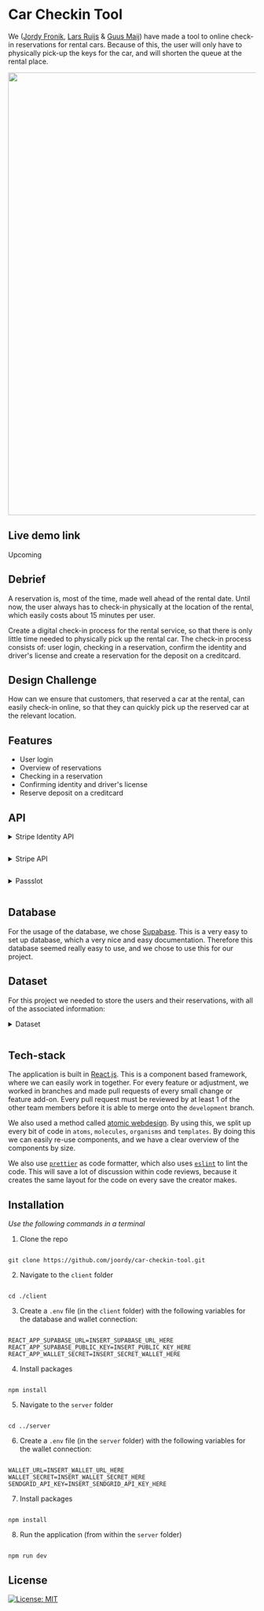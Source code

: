 # Car Checkin Tool

We ([Jordy Fronik](https://github.com/joordy), [Lars Ruijs](https://github.com/lars-ruijs) & [Guus Maij](https://github.com/tsjuusmei)) have made a tool to online check-in reservations for rental cars. Because of this, the user will only have to physically pick-up the keys for the car, and will shorten the queue at the rental place.

<p align="center">
  <img src="https://user-images.githubusercontent.com/55750107/120201781-1ada6c00-c226-11eb-803c-5cbe6fd6b6ff.png" width="900px">
</p>

## Live demo link

Upcoming

## Debrief

A reservation is, most of the time, made well ahead of the rental date. Until now, the user always has to check-in physically at the location of the rental, which easily costs about 15 minutes per user.

Create a digital check-in process for the rental service, so that there is only little time needed to physically pick up the rental car. The check-in process consists of: user login, checking in a reservation, confirm the identity and driver's license and create a reservation for the deposit on a creditcard.

## Design Challenge

How can we ensure that customers, that reserved a car at the rental, can easily check-in online, so that they can quickly pick up the reserved car at the relevant location.

## Features

- User login
- Overview of reservations
- Checking in a reservation
- Confirming identity and driver's license
- Reserve deposit on a creditcard

## API

<details style="margin: 1em 0;">
  <summary style="margin: 1em 0;">Stripe Identity API</summary>

To confirm the identity and driver's license of the user(s), we use [Stripe Identity API](https://stripe.com/docs/identity). This service easily can easily the identity and driver's license for us.

</details>

<details style="margin: 1em 0;">
  <summary style="margin: 1em 0;">Stripe API</summary>

To assure the reserve deposit on a creditcard, we use [Stripe API](https://stripe.com/docs/api).

</details>

<details style="margin: 1em 0;">
  <summary style="margin: 1em 0;">Passslot</summary>

To add a checked-in reservation to a user's Wallet, we use [Passslot](https://www.passslot.com/developer/api/resources).

</details>

## Database

For the usage of the database, we chose [Supabase](https://supabase.io/). This is a very easy to set up database, which a very nice and easy documentation. Therefore this database seemed really easy to use, and we chose to use this for our project.

## Dataset

For this project we needed to store the users and their reservations, with all of the associated information:

<details style="margin: 1em 0;">
  <summary style="margin: 1em 0;">Dataset</summary>
  
  ```js
user[0]: {
  "firstName": String,
  "lastName": String,
  "email": String,
  "password": String,
  "phone": String,
  "birthDate": Date,
  "userID": String,
  "reservations": [
    {
      "reservationID": String,
      "checkedIn": Boolean,
      "pickUpLocation": String,
      "pickUpDate": Date,
      "pickUpTime": Time,
      "handInDate": Date,
  "handInLocation": String,
  "handInTime": Time,
  "class": String,
  "rentPrice": Number,
  "extraDriver": Number,
  "lowerOwnRisk": Boolean,
  "otherInfo": {
    "ownRisk": Number,
    "deposit": Number,
    "freeKM": Number,
    "priceExtraKM": Number
  },
  "orderDetails": Boolean,
  "verified": {
    "choice": Boolean,
    "id": Boolean,
    "image": Boolean
  },
  "paidDeposit": {
    "choice": Boolean,
    "paid": Boolean
  },
  "wallet": {
    "choice": Boolean,
    "paid": Boolean
  },
  "qrCode": String,
  "walletSerialNumber": String
  },
],
user[1]: {
...
}

```

</details>

## Tech-stack

The application is built in [React.js](https://reactjs.org/). This is a component based framework, where we can easily work in together.
For every feature or adjustment, we worked in branches and made pull requests of every small change or feature add-on. Every pull request must be reviewed by at least 1 of the other team members before it is able to merge onto the `development` branch.

We also used a method called [atomic webdesign](https://github.com/danilowoz/react-atomic-design). By using this, we split up every bit of code in `atoms`, `molecules`, `organisms` and `templates`. By doing this we can easily re-use components, and we have a clear overview of the components by size.

We also use [`prettier`](https://prettier.io/) as code formatter, which also uses [`eslint`](https://eslint.org/) to lint the code. This will save a lot of discussion within code reviews, because it creates the same layout for the code on every save the creator makes.

## Installation

*Use the following commands in a terminal*

1. Clone the repo

```

git clone https://github.com/joordy/car-checkin-tool.git

```

2. Navigate to the `client` folder

```

cd ./client

```

3. Create a `.env` file (in the `client` folder) with the following variables for the database and wallet connection:

```

REACT_APP_SUPABASE_URL=INSERT_SUPABASE_URL_HERE
REACT_APP_SUPABASE_PUBLIC_KEY=INSERT_PUBLIC_KEY_HERE
REACT_APP_WALLET_SECRET=INSERT_SECRET_WALLET_HERE

```

4. Install packages

```

npm install

```

5. Navigate to the `server` folder

```

cd ../server

```

6. Create a `.env` file (in the `server` folder) with the following variables for the wallet connection:

```

WALLET_URL=INSERT_WALLET_URL_HERE
WALLET_SECRET=INSERT_WALLET_SECRET_HERE
SENDGRID_API_KEY=INSERT_SENDGRID_API_KEY_HERE

```

7. Install packages

```

npm install

```

8. Run the application (from within the `server` folder)

```

npm run dev

```

## License

[![License: MIT](https://img.shields.io/badge/License-MIT-yellow.svg)](https://opensource.org/licenses/MIT)
```
